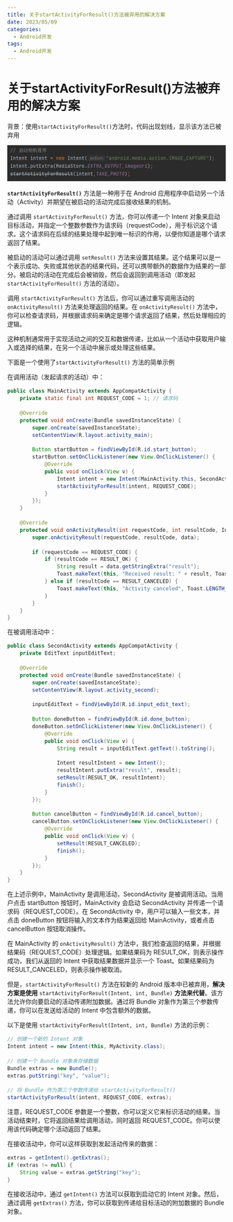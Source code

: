 ```yaml
---
title: 关于startActivityForResult()方法被弃用的解决方案
date: 2023/05/09
categories:
  - Android开发
tags:
  - Android开发
---
```

# 关于startActivityForResult()方法被弃用的解决方案

背景：使用`startActivityForResult()`方法时，代码出现划线，显示该方法已被弃用

![1683601882053_732F75ED-1DDF-4620-9325-A40122D6D4E9](./startActivityForResult.assets/startActivityForResult-1.png)

**`startActivityForResult()`** 方法是一种用于在 Android 应用程序中启动另一个活动（Activity）并期望在被启动的活动完成后接收结果的机制。

通过调用 `startActivityForResult()` 方法，你可以传递一个 Intent 对象来启动目标活动，并指定一个整数参数作为请求码（requestCode），用于标识这个请求。这个请求码在后续的结果处理中起到唯一标识的作用，以便你知道是哪个请求返回了结果。

被启动的活动可以通过调用 `setResult()` 方法来设置其结果。这个结果可以是一个表示成功、失败或其他状态的结果代码，还可以携带额外的数据作为结果的一部分。被启动的活动在完成后会被销毁，然后会返回到调用活动（即发起 `startActivityForResult()` 方法的活动）。

调用 `startActivityForResult()` 方法后，你可以通过重写调用活动的 `onActivityResult()` 方法来处理返回的结果。在 `onActivityResult()` 方法中，你可以检查请求码，并根据请求码来确定是哪个请求返回了结果，然后处理相应的逻辑。

这种机制通常用于实现活动之间的交互和数据传递，比如从一个活动中获取用户输入或选择的结果，在另一个活动中展示或处理这些结果。

下面是一个使用了`startActivityForResult()` 方法的简单示例

在调用活动（发起请求的活动）中：

```java
public class MainActivity extends AppCompatActivity {
    private static final int REQUEST_CODE = 1; // 请求码

    @Override
    protected void onCreate(Bundle savedInstanceState) {
        super.onCreate(savedInstanceState);
        setContentView(R.layout.activity_main);

        Button startButton = findViewById(R.id.start_button);
        startButton.setOnClickListener(new View.OnClickListener() {
            @Override
            public void onClick(View v) {
                Intent intent = new Intent(MainActivity.this, SecondActivity.class);
                startActivityForResult(intent, REQUEST_CODE);
            }
        });
    }

    @Override
    protected void onActivityResult(int requestCode, int resultCode, Intent data) {
        super.onActivityResult(requestCode, resultCode, data);

        if (requestCode == REQUEST_CODE) {
            if (resultCode == RESULT_OK) {
                String result = data.getStringExtra("result");
                Toast.makeText(this, "Received result: " + result, Toast.LENGTH_SHORT).show();
            } else if (resultCode == RESULT_CANCELED) {
                Toast.makeText(this, "Activity canceled", Toast.LENGTH_SHORT).show();
            }
        }
    }
}
```

在被调用活动中：

```java
public class SecondActivity extends AppCompatActivity {
    private EditText inputEditText;

    @Override
    protected void onCreate(Bundle savedInstanceState) {
        super.onCreate(savedInstanceState);
        setContentView(R.layout.activity_second);

        inputEditText = findViewById(R.id.input_edit_text);

        Button doneButton = findViewById(R.id.done_button);
        doneButton.setOnClickListener(new View.OnClickListener() {
            @Override
            public void onClick(View v) {
                String result = inputEditText.getText().toString();

                Intent resultIntent = new Intent();
                resultIntent.putExtra("result", result);
                setResult(RESULT_OK, resultIntent);
                finish();
            }
        });

        Button cancelButton = findViewById(R.id.cancel_button);
        cancelButton.setOnClickListener(new View.OnClickListener() {
            @Override
            public void onClick(View v) {
                setResult(RESULT_CANCELED);
                finish();
            }
        });
    }
}
```

在上述示例中，MainActivity 是调用活动，SecondActivity 是被调用活动。当用户点击 startButton 按钮时，MainActivity 会启动 SecondActivity 并传递一个请求码（REQUEST_CODE）。在 SecondActivity 中，用户可以输入一些文本，并点击 doneButton 按钮将输入的文本作为结果返回给 MainActivity，或者点击 cancelButton 按钮取消操作。

在 MainActivity 的 `onActivityResult()` 方法中，我们检查返回的结果，并根据结果码（REQUEST_CODE）处理逻辑。如果结果码为 RESULT_OK，则表示操作成功，我们从返回的 Intent 中获取结果数据并显示一个 Toast。如果结果码为 RESULT_CANCELED，则表示操作被取消。

但是，`startActivityForResult()` 方法在较新的 Android 版本中已被弃用，**解决方案是使用**  `startActivityForResult(Intent, int, Bundle)` **方法来代替**。该方法允许你向要启动的活动传递附加数据。通过将 Bundle 对象作为第三个参数传递，你可以在发送给活动的 Intent 中包含额外的数据。

以下是使用 `startActivityForResult(Intent, int, Bundle)` 方法的示例：

```java
// 创建一个新的 Intent 对象
Intent intent = new Intent(this, MyActivity.class);

// 创建一个 Bundle 对象来存储数据
Bundle extras = new Bundle();
extras.putString("key", "value");

// 将 Bundle 作为第三个参数传递给 startActivityForResult()
startActivityForResult(intent, REQUEST_CODE, extras);
```

注意，REQUEST_CODE 参数是一个整数，你可以定义它来标识活动的结果。当活动结束时，它将返回结果给调用活动，同时返回 REQUEST_CODE。你可以使用该代码确定哪个活动返回了结果。

在接收活动中，你可以这样获取到发起活动传来的数据：

```java
extras = getIntent().getExtras();
if (extras != null) {
    String value = extras.getString("key");
}
```

在接收活动中，通过 `getIntent()` 方法可以获取到启动它的 Intent 对象。然后，通过调用 `getExtras()` 方法，你可以获取到传递给目标活动的附加数据的 Bundle 对象。

